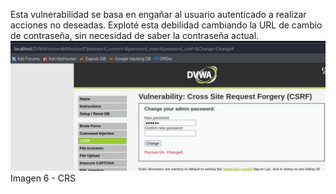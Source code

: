 Esta vulnerabilidad se basa en engañar al usuario autenticado a realizar acciones no deseadas. Exploté esta debilidad cambiando la URL de cambio de contraseña, sin necesidad de saber la contraseña actual.  
![](/img/imagen6.JPG)  
Imagen 6 - CRS
